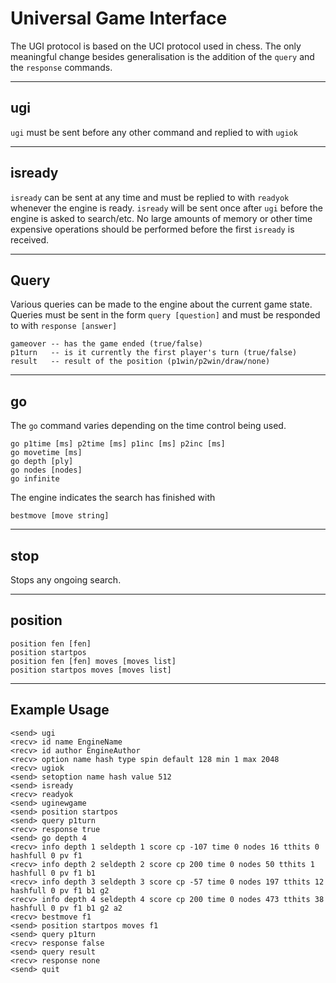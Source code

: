 # Universal Game Interface
The UGI protocol is based on the UCI protocol used in chess. The only meaningful change besides generalisation is the addition of the ```query``` and the ```response``` commands.

---

## ugi
```ugi``` must be sent before any other command and replied to with ```ugiok```

---

## isready
```isready``` can be sent at any time and must be replied to with ```readyok``` whenever the engine is ready. ```isready``` will be sent once after ```ugi``` before the engine is asked to search/etc. No large amounts of memory or other time expensive operations should be performed before the first ```isready``` is received.

---

## Query
Various queries can be made to the engine about the current game state. Queries must be sent in the form ```query [question]``` and must be responded to with ```response [answer]```
```
gameover -- has the game ended (true/false)
p1turn   -- is it currently the first player's turn (true/false)
result   -- result of the position (p1win/p2win/draw/none)
```

---

## go
The ```go``` command varies depending on the time control being used.
```
go p1time [ms] p2time [ms] p1inc [ms] p2inc [ms]
go movetime [ms]
go depth [ply]
go nodes [nodes]
go infinite
```
The engine indicates the search has finished with
```
bestmove [move string]
```

---

## stop
Stops any ongoing search.

---

## position
```
position fen [fen]
position startpos
position fen [fen] moves [moves list]
position startpos moves [moves list]
```

---

## Example Usage

```
<send> ugi
<recv> id name EngineName
<recv> id author EngineAuthor
<recv> option name hash type spin default 128 min 1 max 2048
<recv> ugiok
<send> setoption name hash value 512
<send> isready
<recv> readyok
<send> uginewgame
<send> position startpos
<send> query p1turn
<recv> response true
<send> go depth 4
<recv> info depth 1 seldepth 1 score cp -107 time 0 nodes 16 tthits 0 hashfull 0 pv f1
<recv> info depth 2 seldepth 2 score cp 200 time 0 nodes 50 tthits 1 hashfull 0 pv f1 b1
<recv> info depth 3 seldepth 3 score cp -57 time 0 nodes 197 tthits 12 hashfull 0 pv f1 b1 g2
<recv> info depth 4 seldepth 4 score cp 200 time 0 nodes 473 tthits 38 hashfull 0 pv f1 b1 g2 a2
<recv> bestmove f1
<send> position startpos moves f1
<send> query p1turn
<recv> response false
<send> query result
<recv> response none
<send> quit
```
